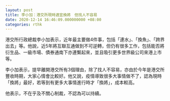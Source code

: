 ```yaml
---
layout: post
title: 李小加：港交所現時適宜換將　但找人不容易
date: 2020-12-14 16:46:09.000000000 +08:00
categories: rthk
---
```


港交所行政總裁李小加表示，近年最主要做4件事，包括「連水」、「換魚」、「跨界出去」等。他說，近5年將互聯互通做到不可逆轉，但仍有很多工作，包括能否將衍生品、一級市場、債券通南下亦連繫起來，並且吸引更多世界級公司來港上市等。

李小加表示，提早離開港交所有3個理由，除了找人不容易，亦由於今年是港交所豐收時期，大家心情會比較好。他又說，疫情導致很多大事情做不了，認為現時「換將」最好，若等到有更多大事情進行時才「換將」，成本較高。

他表示，不在乎及不關心制裁，不認為可以持續。
